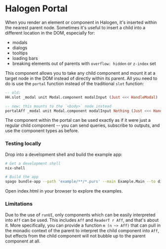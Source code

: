 # Halogen Portal

When you render an element or component in Halogen, it's inserted within the nearest parent node. Sometimes it's useful to insert a child into a different location in the DOM, especially for:

- modals
- dialogs
- tooltips
- loading bars
- breaking elements out of parents with `overflow: hidden` or `z-index` set

This component allows you to take any child component and mount it at a target node in the DOM instead of directly within its parent. All you need to do is use the `portal` function instead of the traditional `slot` function:

```purs
-- old:
HH.slot _modal unit Modal.component modalInput (Just <<< HandleModal)

-- new: this mounts to the `<body>` node instead
portalAff _modal unit Modal.component modalInput Nothing (Just <<< HandleModal)
```

The component within the portal can be used exactly as if it were just a regular child component -- you can send queries, subscribe to outputs, and use the component types as before.

### Testing locally

Drop into a development shell and build the example app:

```sh
# Get a development shell
nix-shell

# Build the app
spago bundle-app --path 'example/**/*.purs' --main Example.Main --to dist/app.js
```

Open index.html in your browser to explore the examples.

### Limitations

Due to the use of `runUI`, only components which can be easily interpreted into `Aff` can be used. This includes `Aff` and `ReaderT r Aff`, and that's about it. More specifically, you can provide a function `m (n ~> Aff)` that can pull in the monadic context of the parent to interpret the child component into `Aff`, but effects from the child component will not bubble up to the parent component at all.
